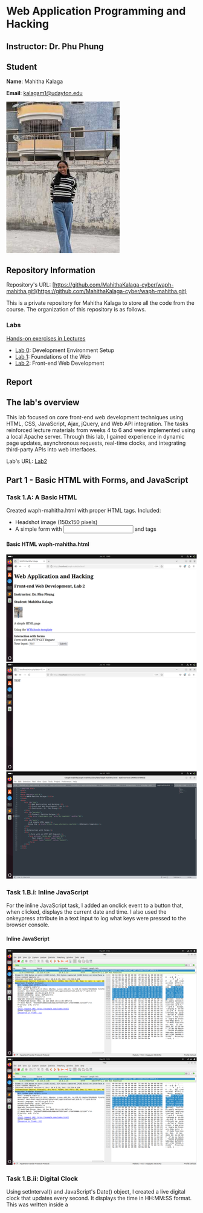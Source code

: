 # Web Application Programming and Hacking

## Instructor: Dr. Phu Phung

## Student

**Name**: Mahitha Kalaga

**Email**: [kalagam1@udayton.edu](kalagam1@udayton.edu)

![Mahitha's headshot](../../images/mahi.jpeg)

## Repository Information

Repository's URL: [https://github.com/MahithaKalaga-cyber/waph-mahitha.git](https://github.com/MahithaKalaga-cyber/waph-mahitha.git)

This is a private repository for Mahitha Kalaga to store all the code from the course. The organization of this repository is as follows.

### Labs

[Hands-on exercises in Lectures](labs)

- [Lab 0](labs/lab0): Development Environment Setup
- [Lab 1](labs/lab1): Foundations of the Web
- [Lab 2](labs/lab2): Front-end Web Development

## Report

## The lab's overview

This lab focused on core front-end web development techniques using HTML, CSS, JavaScript, Ajax, jQuery, and Web API integration. The tasks reinforced lecture materials from weeks 4 to 6 and were implemented using a local Apache server. Through this lab, I gained experience in dynamic page updates, asynchronous requests, real-time clocks, and integrating third-party APIs into web interfaces.

Lab's URL: [Lab2](https://github.com/MahithaKalaga-cyber/waph-mahitha/tree/main/labs/lab2)

## Part 1 - Basic HTML with Forms, and JavaScript

### Task 1.A: A Basic HTML 

Created waph-mahitha.html with proper HTML tags. Included:
 - Headshot image (150x150 pixels)
 - A simple form with <input> and <submit> tags

#### Basic HTML waph-mahitha.html 
![Basic HTML waph-mahitha.html](../../images/2.1.a.a.jpeg) 
![Basic HTML waph-mahitha.html](../../images/2.1.a.jpeg) 
![Basic HTML waph-mahitha.html](../../images/2.1.a.a.a.jpeg)

### Task 1.B.i: Inline JavaScript

For the inline JavaScript task, I added an onclick event to a button that, when clicked, displays the current date and time. I also used the onkeypress attribute in a text input to log what keys were pressed to the browser console. 

#### Inline JavaScript
![Inline JavaScript](../../images/1.1.2.jpeg)
![Inline JavaScript](../../images/1.1.2.jpeg)

### Task 1.B.ii: Digital Clock 

Using setInterval() and JavaScript's Date() object, I created a live digital clock that updates every second. It displays the time in HH:MM:SS format. This was written inside a <script> tag and directly manipulated the inner content of a <div>. 

#### Digital Clock
![Digital Clock](../../images/1.1.3.jpeg)
![Digital Clock](../../images/1.1.3.jpeg)

### Task 1.B.iii: Show/Hide Email

Created a reusable and modular JavaScript file (email.js) that dynamically toggles the visibility of my email address. When the user clicks a div, the content switches between a label and a mailto: hyperlink. This component demonstrates external JS integration, conditional logic, and DOM element replacement.

#### Show/Hide Email
![Show/Hide Email](../../images/1.1.3.jpeg)
![Show/Hide Email](../../images/1.1.3.jpeg)

### Task 1.B.iv: Analog Clock

Added an analog clock using a <canvas> element and the external script hosted at https://waph-phung.github.io/clock.js. The script draws clock hands in real time using canvas rendering.

#### Analog Clock
![Analog Clock](../../images/1.1.3.jpeg)
![Analog Clock](../../images/1.1.3.jpeg)

### Task 2: Ajax, CSS, jQuery, and Web API Integration

### Task 2.A: Ajax 

Implemented a form-driven Ajax request using XMLHttpRequest to send user input to echo.php. The server's response is retrieved and rendered within a target <div> element. By monitoring the request through browser developer tools, I gained insight into asynchronous communication and HTTP request/response lifecycles.

#### Ajax
![Ajax](../../images/1.1.3.jpeg)
![Ajax](../../images/1.1.3.jpeg)

### Task 2.B: CSS  

Demonstrated an understanding of different CSS application methods:
 - Inline CSS was used directly within HTML tags for quick styling.
 - Internal CSS was defined within a <style> block in the <head> for layout consistency.
 - External CSS was applied by linking to a remote stylesheet (https://waph-phung.github.io/style3.css).

#### CSS 
![CSS](../../images/1.1.3.jpeg)
![CSS](../../images/1.1.3.jpeg)

### Task 2.C: jQuery   

Included the jQuery library via CDN and developed Ajax functions using both $.get() and $.post() methods to interact with the echo.php endpoint. The responses were dynamically injected into the DOM. 

#### jQuery  
![jQuery](../../images/1.1.3.jpeg)
![jQuery](../../images/1.1.3.jpeg)

### Task 2.D: Web API Integration  

 - i. Joke API

Used jQuery to fetch a random programming joke from https://v2.jokeapi.dev/joke/Programming?type=single on page load. The returned JSON was parsed, and the joke was displayed in a <div> element. This integration demonstrated the practical use of external APIs to enhance user engagement.

#### Joke API 
![Joke API](../../images/1.1.3.jpeg)
![Joke API](../../images/1.1.3.jpeg)

 - ii. Agify API with fetch()

Used JavaScript's modern fetch() API to retrieve age prediction data from https://api.agify.io/?name=... based on user input. The results were processed asynchronously and rendered within the page, providing a hands-on example of modern JavaScript promises and external API interaction.

#### Agify API with fetch()
![Agify API with fetch()](../../images/1.1.3.jpeg)
![Agify API with fetch()](../../images/1.1.3.jpeg)


